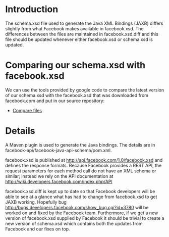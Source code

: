 # Introduction #

The schema.xsd file used to generate the Java XML Bindings (JAXB) differs slightly from what Facebook makes available in facebook.xsd. The differences between the files are maintained in facebook.xsd.diff and this file should be updated whenever either facebook.xsd or schema.xsd is updated.

# Comparing our schema.xsd with facebook.xsd #

We can use the tools provided by google code to compare the latest version of our schema.xsd with the facebook.xsd that was downloaded from facebook.com and put in our source repository:

  * [Compare files](http://code.google.com/p/facebook-java-api/source/diff?spec=svn673&r=673&format=side&path=/trunk/facebook-java-api-schema/src/main/resources/schema.xsd&old_path=/trunk/facebook-java-api-schema/facebook.xsd&old=673#)

# Details #

A Maven plugin is used to generate the Java bindings. The details are in facebook-api/facebook-java-api-schema/pom.xml.

facebook.xsd is published at http://api.facebook.com/1.0/facebook.xsd and defines the response formats. Because Facebook provides a REST API, the request parameters for each method call do not have an XML schema or similar; instead we rely on the API documentation at http://wiki.developers.facebook.com/index.php/API

facebook.xsd.diff is kept up to date so that Facebook developers will be able to see at a glance what has had to change from facebook.xsd to get JAXB working. Hopefully bug http://bugs.developers.facebook.com/show_bug.cgi?id=3780 will be worked on and fixed by the Facebook team. Furthermore, if we get a new version of facebook.xsd supplied by Facebook it should be trivial to create a new version of schema.xsd which contains both the updates from Facebook and our fixes on top.